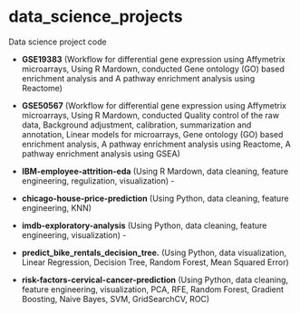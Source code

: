 # data_science_projects

Data science project code 
- **GSE19383** (Workflow for differential gene expression using Affymetrix microarrays, Using R Mardown, conducted Gene ontology (GO) based enrichment analysis and A pathway enrichment analysis using Reactome) 

- **GSE50567** (Workflow for differential gene expression using Affymetrix microarrays, Using R Mardown, conducted Quality control of the raw data, Background adjustment, calibration, summarization and annotation, Linear models for microarrays, Gene ontology (GO) based enrichment analysis, A pathway enrichment analysis using Reactome, A pathway enrichment analysis using GSEA) 

- **IBM-employee-attrition-eda** (Using R Mardown, data cleaning, feature engineering, regulization, visualization) - 
- **chicago-house-price-prediction** (Using Python, data cleaning, feature engineering, KNN)

- **imdb-exploratory-analysis** (Using Python, data cleaning, feature engineering, visualization) - 

- **predict_bike_rentals_decision_tree.** (Using Python, data visualization, Linear Regression, Decision Tree, Random Forest, Mean Squared Error)

- **risk-factors-cervical-cancer-prediction** (Using Python, data cleaning, feature engineering, visualization, PCA, RFE, Random Forest, Gradient Boosting, Naive Bayes, SVM, GridSearchCV, ROC)


